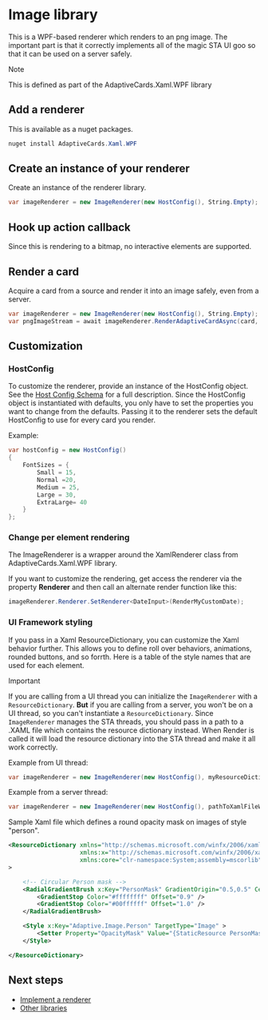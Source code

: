 # Image library
This is a WPF-based renderer which renders to an png image. 
The important part is that it correctly implements all of the magic STA UI goo so that it can be used on a server safely. 

> [!NOTE]
> This is defined as part of the AdaptiveCards.Xaml.WPF library

## Add a renderer
This is available as a nuget packages. 
```csharp
nuget install AdaptiveCards.Xaml.WPF
```
## Create an instance of your renderer
Create an instance of the renderer library. 
```csharp
var imageRenderer = new ImageRenderer(new HostConfig(), String.Empty);
```

## Hook up action callback
Since this is rendering to a bitmap, no interactive elements are supported.

## Render a card 
Acquire a card from a source and render it into an image safely, even from a server.

```csharp
var imageRenderer = new ImageRenderer(new HostConfig(), String.Empty);
var pngImageStream = await imageRenderer.RenderAdaptiveCardAsync(card, 480);
```

## Customization

### HostConfig 
To customize the renderer, provide an instance of the HostConfig object. See the [Host Config Schema](../HostConfigSchema.md) for a full description. Since the HostConfig object is instantiated with defaults, you only have to set the properties you want to change from the defaults.
Passing it to the renderer sets the default HostConfig to use for every card you render.

Example:
```csharp
var hostConfig = new HostConfig() 
{
    FontSizes = {
        Small = 15,
        Normal =20,
        Medium = 25,
        Large = 30,
        ExtraLarge= 40
    }
};
```

### Change per element rendering
The ImageRenderer is a wrapper around the XamlRenderer class from AdaptiveCards.Xaml.WPF library. 

If you want to customize the rendering, get access the renderer via the property **Renderer** and then call an alternate render function like this:
```csharp
imageRenderer.Renderer.SetRenderer<DateInput>(RenderMyCustomDate);
```

### UI Framework styling
If you pass in a Xaml ResourceDictionary, you can customize the Xaml behavior further. This
allows you to define roll over behaviors, animations, rounded buttons, and so forrth.  Here is a table of the 
style names that are used for each element.  

> [!IMPORTANT]
> If you are calling from a UI thread you can initialize the `ImageRenderer` with a `ResourceDictionary`.  **But** if you are calling from
> a server, you won't be on a UI thread, so you can't instantiate a `ResourceDictionary`.  Since `ImageRenderer` manages the STA threads, 
> you should pass in a path to a .XAML file which contains the resource dictionary instead.  When Render is called it will load the
> resource dictionary into the STA thread and make it all work correctly.

Example from UI thread:
```csharp
var imageRenderer = new ImageRenderer(new HostConfig(), myResourceDictionary);
```

Example from a server thread:
```csharp
var imageRenderer = new ImageRenderer(new HostConfig(), pathToXamlFileWithResourceDictionary);
```

Sample Xaml file which defines a round opacity mask on images of style "person".

```xml
<ResourceDictionary xmlns="http://schemas.microsoft.com/winfx/2006/xaml/presentation"
                    xmlns:x="http://schemas.microsoft.com/winfx/2006/xaml"
                    xmlns:core="clr-namespace:System;assembly=mscorlib"
>

    <!-- Circular Person mask -->
    <RadialGradientBrush x:Key="PersonMask" GradientOrigin="0.5,0.5" Center="0.5,0.5" RadiusX="0.5" RadiusY="0.5">
        <GradientStop Color="#ffffffff" Offset="0.9" />
        <GradientStop Color="#00ffffff" Offset="1.0" />
    </RadialGradientBrush>

    <Style x:Key="Adaptive.Image.Person" TargetType="Image" >
        <Setter Property="OpacityMask" Value="{StaticResource PersonMask}"/>
    </Style>

</ResourceDictionary>
```
## Next steps

* [Implement a renderer](../ImplementingRenderer.md) 
* <a href="/docs/wwwroot/documentation/markdown/display/libraries">Other libraries</a>



